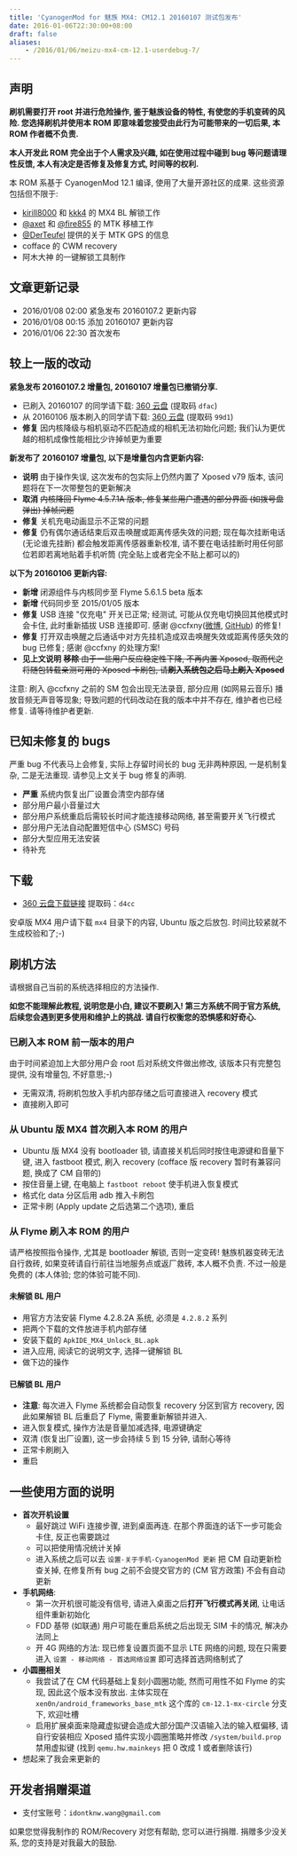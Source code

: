 ```yaml
---
title: 'CyanogenMod for 魅族 MX4: CM12.1 20160107 测试包发布'
date: 2016-01-06T22:30:00+08:00
draft: false
aliases:
    - /2016/01/06/meizu-mx4-cm-12.1-userdebug-7/
---
```



## 声明

**刷机需要打开 root 并进行危险操作, 鉴于魅族设备的特性, 有使您的手机变砖的风险.
您选择刷机并使用本 ROM 即意味着您接受由此行为可能带来的一切后果,
本 ROM 作者概不负责.**

**本人开发此 ROM 完全出于个人需求及兴趣, 如在使用过程中碰到 bug 等问题请理性反馈,
本人有决定是否修复及修复方式, 时间等的权利.**

本 ROM 系基于 CyanogenMod 12.1 编译, 使用了大量开源社区的成果. 这些资源包括但不限于:

* [kirill8000](http://4pda.ru/forum/index.php?showuser=4461476) 和 [kkk4](http://4pda.ru/forum/index.php?showuser=610367) 的 MX4 BL 解锁工作
* [@axet](https://github.com/axet) 和 [@fire855](https://github.com/fire855) 的 MTK 移植工作
* [@DerTeufel](https://github.com/DerTeufel) 提供的关于 MTK GPS 的信息
* cofface 的 CWM recovery
* 阿木大神 的一键解锁工具制作


## 文章更新记录

* 2016/01/08 02:00 紧急发布 20160107.2 更新内容
* 2016/01/08 00:15 添加 20160107 更新内容
* 2016/01/06 22:30 首次发布


## 较上一版的改动

**紧急发布 20160107.2 增量包, 20160107 增量包已撤销分享.**

* 已刷入 20160107 的同学请下载: [360 云盘](http://yunpan.cn/cuGAuZMSBCRaL) (提取码 `dfac`)
* 从 20160106 版本刷入的同学请下载: [360 云盘](http://yunpan.cn/cuGASfZPZKWcK) (提取码 `99d1`)
* **修复** 因内核降级与相机驱动不匹配造成的相机无法初始化问题; 我们认为更优越的相机成像性能相比少许掉帧更为重要

**新发布了 20160107 增量包, 以下是增量包内含更新内容:**

* **说明** 由于操作失误, 这次发布的包实际上仍然内置了 Xposed v79 版本, 该问题将在下一次带整包的更新解决
* **取消** <s>内核降回 Flyme 4.5.7.1A 版本, 修复某些用户遭遇的部分界面 (如拨号盘弹出) 掉帧问题</s>
* **修复** 关机充电动画显示不正常的问题
* **修复** 仍有偶尔通话结束后双击唤醒或距离传感失效的问题; 现在每次挂断电话 (无论谁先挂断) 都会触发距离传感器重新校准, 请不要在电话挂断时用任何部位若即若离地贴着手机听筒 (完全贴上或者完全不贴上都可以的)

**以下为 20160106 更新内容:**

* **新增** 闭源组件与内核同步至 Flyme 5.6.1.5 beta 版本
* **新增** 代码同步至 2015/01/05 版本
* **修复** USB 连接 "仅充电" 开关已正常; 经测试, 可能从仅充电切换回其他模式时会卡住, 此时重新插拔 USB 连接即可. 感谢 @ccfxny([微博](http://weibo.com/ccfxny), [GitHub](https://github.com/ccfxny)) 的修复!
* **修复** 打开双击唤醒之后通话中对方先挂机造成双击唤醒失效或距离传感失效的 bug 已修复; 感谢 @ccfxny 的处理方案!
* **见上文说明** <s>**移除** 由于一些用户反应稳定性下降, 不再内置 Xposed, 取而代之将随包转载亲测可用的 Xposed 卡刷包, 请**刷入系统包之后马上刷入 Xposed**</s>

注意: 刷入 @ccfxny 之前的 SM 包会出现无法录音, 部分应用 (如网易云音乐) 播放音频无声音等现象; 导致问题的代码改动在我的版本中并不存在, 维护者也已经修复. 请等待维护者更新.


## 已知未修复的 bugs

严重 bug 不代表马上会修复, 实际上存留时间长的 bug 无非两种原因, 一是机制复杂,
二是无法重现. 请参见上文关于 bug 修复的声明.

* **严重** 系统内恢复出厂设置会清空内部存储
* 部分用户最小音量过大
* 部分用户系统重启后需较长时间才能连接移动网络, 甚至需要开关飞行模式
* 部分用户无法自动配置短信中心 (SMSC) 号码
* 部分大型应用无法安装
* 待补充


## 下载

* [360 云盘下载链接][360-yunpan] 提取码：`d4cc`

安卓版 MX4 用户请下载 `mx4` 目录下的内容, Ubuntu 版之后放包. 时间比较紧就不生成校验和了;-)

<!-- [baidupan]: -->
[360-yunpan]: https://yunpan.cn/cutLXewBzqUKp


## 刷机方法

请根据自己当前的系统选择相应的方法操作.

**如您不能理解此教程, 说明您是小白, 建议不要刷入! 第三方系统不同于官方系统, 后续您会遇到更多使用和维护上的挑战. 请自行权衡您的恐惧感和好奇心.**


### 已刷入本 ROM 前一版本的用户

由于时间紧迫加上大部分用户会 root 后对系统文件做出修改, 该版本只有完整包提供, 没有增量包, 不好意思;-)

* 无需双清, 将刷机包放入手机内部存储之后可直接进入 recovery 模式
* 直接刷入即可


### 从 Ubuntu 版 MX4 首次刷入本 ROM 的用户

* Ubuntu 版 MX4 没有 bootloader 锁, 请直接关机后同时按住电源键和音量下键, 进入 fastboot 模式, 刷入 recovery (cofface 版 recovery 暂时有兼容问题, 换成了 CM 自带的)
* 按住音量上键, 在电脑上 `fastboot reboot` 使手机进入恢复模式
* 格式化 data 分区后用 adb 推入卡刷包
* 正常卡刷 (Apply update 之后选第二个选项), 重启


### 从 Flyme 刷入本 ROM 的用户

请严格按照指令操作, 尤其是 bootloader 解锁, 否则一定变砖!
魅族机器变砖无法自行救砖, 如果变砖请自行前往当地服务点或返厂救砖, 本人概不负责.
不过一般是免费的 (本人体验; 您的体验可能不同).


#### 未解锁 BL 用户

* 用官方方法安装 Flyme 4.2.8.2A 系统, 必须是 `4.2.8.2` 系列
* 把两个下载的文件放进手机内部存储
* 安装下载的 `ApkIDE_MX4_Unlock_BL.apk`
* 进入应用, 阅读它的说明文字, 选择一键解锁 BL
* 做下边的操作


#### 已解锁 BL 用户

* **注意**: 每次进入 Flyme 系统都会自动恢复 recovery 分区到官方 recovery, 因此如果解锁 BL 后重启了 Flyme, 需要重新解锁并进入.
* 进入恢复模式, 操作方法是音量加减选择, 电源键确定
* 双清 (恢复出厂设置), 这一步会持续 5 到 15 分钟, 请耐心等待
* 正常卡刷刷入
* 重启


## 一些使用方面的说明

* **首次开机设置**
    - 最好跳过 WiFi 连接步骤, 进到桌面再连. 在那个界面连的话下一步可能会卡住, 反正也需要跳过
    - 可以把使用情况统计关掉
    - 进入系统之后可以去 `设置-关于手机-CyanogenMod 更新` 把 CM 自动更新检查关掉, 在修复所有 bug 之前不会提交官方的 (CM 官方政策) 不会有自动更新
* **手机网络**:
    - 第一次开机很可能没有信号, 请进入桌面之后**打开飞行模式再关闭**, 让电话组件重新初始化
    - FDD 基带 (如联通) 用户可能在重启系统之后出现无 SIM 卡的情况, 解决办法同上
    - 开 4G 网络的方法: 现已修复设置页面不显示 LTE 网络的问题, 现在只需要进入 `设置 - 移动网络 - 首选网络设置` 即可选择首选网络制式了
* **小圆圈相关**
    - 我尝试了在 CM 代码基础上复刻小圆圈功能, 然而可用性不如 Flyme 的实现, 因此这个版本没有放出. 主体实现在 `xen0n/android_frameworks_base_mtk` 这个库的 `cm-12.1-mx-circle` 分支下, 欢迎吐槽
    - 启用扩展桌面来隐藏虚拟键会造成大部分国产汉语输入法的输入框偏移, 请自行安装相应 Xposed 插件实现小圆圈策略并修改 `/system/build.prop` 禁用虚拟键 (找到 `qemu.hw.mainkeys` 把 0 改成 1 或者删除该行)
* 想起来了我会来更新的


## 开发者捐赠渠道

* 支付宝账号：`idontknw.wang@gmail.com`

如果您觉得我制作的 ROM/Recovery 对您有帮助, 您可以进行捐赠.
捐赠多少没关系, 您的支持是对我最大的鼓励.


<!-- vim:set ai et ts=4 sw=4 sts=4 fenc=utf-8: -->
